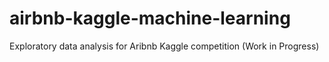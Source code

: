 # airbnb-kaggle-machine-learning
Exploratory data analysis for Aribnb Kaggle competition (Work in Progress)
